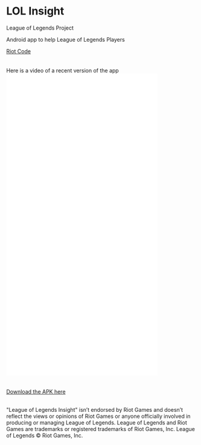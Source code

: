 # LOL Insight
League of Legends Project

Android app to help League of Legends Players

<a href="baribarton.github.io/info.html">Riot Code</a>
<br>
<br>
<br>
Here is a video of a recent version of the app 
<br>
<embed src="video-1493801623.mp4" autostart="0" height="800" width="400" />
<br>
<br>
<br>
<a href="baribarton.github.io/LOL%20Project-release.apk"> Download the APK here</a>

<br>
"League of Legends Insight" isn’t endorsed by Riot Games and doesn’t reflect the views or opinions of Riot Games or anyone officially involved in producing or managing League of Legends. League of Legends and Riot Games are trademarks or registered trademarks of Riot Games, Inc. League of Legends © Riot Games, Inc.
